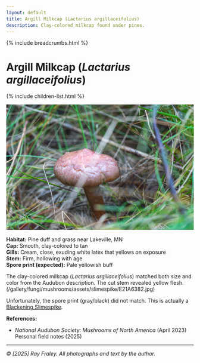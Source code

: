 ```yaml
---
layout: default
title: Argill Milkcap (Lactarius argillaceifolius)
description: Clay-colored milkcap found under pines.
---
```


{% include breadcrumbs.html %}
# Argill Milkcap (*Lactarius argillaceifolius*)
{% include children-list.html %}


![Argill Milkcap](/gallery/fungi/mushrooms/assets/agrill-milkcap/E21A6290.jpg)

**Habitat:** Pine duff and grass near Lakeville, MN  
**Cap:** Smooth, clay-colored to tan  
**Gills:** Cream, close, exuding white latex that yellows on exposure  
**Stem:** Firm, hollowing with age  
**Spore print (expected):** Pale yellowish buff  

The clay-colored milkcap (*Lactarius argillaceifolius*) matched both size and color from the Audubon description. The cut stem revealed yellow flesh.
(/gallery/fungi/mushrooms/assets/slimespike/E21A6382.jpg) 

Unfortunately, the spore print (gray/black) did not match. This is actually a [Blackening Slimespike](/gallery/fungi/mushrooms/blackening-slimespike/).


**References:**  
- *National Audubon Society: Mushrooms of North America* (April 2023) 
Personal field notes (2025)
---

*© [2025] Ray Fraley. All photographs and text by the author.*
